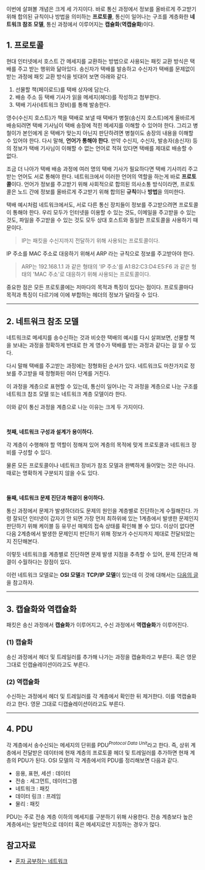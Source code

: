 이번에 살펴볼 개념은 크게 세 가지이다. 바로 통신 과정에서 정보를 올바르게 주고받기 위해 합의된 규칙이나 방법을 의미하는 **프로토콜**, 통신이 일어나는 구조를 계층화한 **네트워크 참조 모델**, 통신 과정에서 이루어지는 **캡슐화**(**역캡슐화**)이다.

## 1. 프로토콜

현대 인터넷에서 호스트 간 메세지를 교환하는 방법으로 사용되는 패킷 교환 방식은 택배를 주고 받는 행위와 닮아있다. 송신자가 택배를 발송하고 수신자가 택배를 문제없이 받는 과정에 패킷 교환 방식을 빗대어 보면 아래와 같다.

1. 선물할 책(페이로드)를 택배 상자에 담는다.
2. 배송 주소 등 택배 기사가 읽을 메세지(헤더)를 작성하고 첨부한다.
3. 택배 기사(네트워크 장비)를 통해 발송한다.

영수(수신지 호스트)가 책을 택배로 보낼 때 택배가 병철(송신지 호스트)에게 올바르게 배송되려면 택배 기사님이 택배 송장에 적힌 메세지를 이해할 수 있어야 한다. 그리고 병철이가 본인에게 온 택배가 맞는지 아닌지 판단하려면 병철이도 송장의 내용을 이해할 수 있어야 한다. 다시 말해, **언어가 통해야 한다**.
만약 수신지, 수신자, 발송자(송신자) 등의 정보가 택배 기사님이 이해할 수 없는 언어로 적혀 있다면 택배를 제대로 배송할 수 없다.

조금 더 나아가 택배 배송 과정에 여러 명의 택배 기사가 필요하다면 택배 기사끼리 주고받는 언어도 서로 통해야 한다. 네트워크에서 이러한 언어의 역할을 하는게 바로 **프로토콜**이다.
언어가 정보를 주고받기 위해 사회적으로 합의된 의사소통 방식이라면, 프로토콜은 노드 간에 정보를 올바르게 주고받기 위해 합의된 **규칙**이나 **방법**을 의미한다.

택배 예시처럼 네트워크에서도, 서로 다른 통신 장치들이 정보를 주고받으려면 프로토콜이 통해야 한다. 우리 모두가 인터넷을 이용할 수 있는 것도, 이메일을 주고받을 수 있는 것도, 파일을 주고받을 수 있는 것도 모두 상대 호스트와 동일한 프로토콜을 사용하기 때문이다.

> IP는 패킷을 수신지까지 전달하기 위해 사용되는 프로토콜이다.

IP 주소를 MAC 주소로 대응하기 위해서 ARP 라는 규칙으로 정보를 주고받아야 한다.

> ARP는 192.168.1.1 과 같은 형태의 'IP 주소'를 A1:B2:C3:D4:E5:F6 과 같은 형태의 'MAC 주소'로 대응하기 위해 사용되는 프로토콜이다.

중요한 점은 모든 프로토콜에는 저마다의 목적과 특징이 있다는 점이다. 프로토콜마다 목적과 특징이 다르기에 이에 부합하는 헤더의 정보가 달라질 수 있다.

---

## 2. 네트워크 참조 모델

네트워크로 메세지를 송수신하는 것과 비슷한 택배의 예시를 다시 살펴보면,
선물할 책을 보내는 과정을 정확하게 반대로 한 게 영수가 택배를 받는 과정과 같다는 걸 알 수 있다.

다시 말해 택배를 주고받는 과정에는 정형화된 순서가 있다.
네트워크도 마찬가지로 정보를 주고받을 때 정형화된 여러 단계를 거친다.

이 과정을 계층으로 표현할 수 있는데, 통신이 일어나는 각 과정을 계층으로 나눈 구조를 네트워크 참조 모델 또는 네트워크 계층 모델이라 한다.

이와 같이 통신 과정을 계층으로 나눈 이유는 크게 두 가지이다.

<br/>

**첫째, 네트워크 구성과 설계가 용이하다.**

각 계층이 수행해야 할 역할이 정해져 있어 계층의 목적에 맞게 프로토콜과 네트워크 장비를 구성할 수 있다.

물론 모든 프로토콜이나 네트워크 장비가 참조 모델과 완벽하게 들어맞는 것은 아니다. 때로는 명확하게 구분되지 않을 수도 있다.

<br/>

**둘째, 네트워크 문제 진단과 해결이 용이하다.**

통신 과정에서 문제가 발생하더라도 문제의 원인을 계층별로 진단하는게 수월해진다. 가령 잘되던 인터넷이 갑자기 안 되면 가장 먼저 최하위에 있는 1계층에서 발생한 문제인지 판단하기 위해 케이블 등 유무선 매체의 접속 상태를 확인해 볼 수 있다. 이상이 없다면 다음 2계층에서 발생한 문제인지 판단하기 위해 정보가 수신지까지 제대로 전달되었는지 진단해본다.

이렇듯 네트워크를 계층별로 진단하면 문제 발생 지점을 추측할 수 있어, 문제 진단과 해결이 수월하다는 장점이 있다.

이런 네트워크 모델로는 **OSI 모델**과 **TCP/IP 모델**이 있는데 이 것에 대해서는 [다음의 글](https://jewoodev.github.io/posts/OSI%EB%AA%A8%EB%8D%B8%EA%B3%BC_TCPIP%EB%AA%A8%EB%8D%B8/)을 참고하자.

---

## 3. 캡슐화와 역캡슐화

패킷은 송신 과정에서 **캡슐화**가 이루어지고, 수신 과정에서 **역캡슐화**가 이루어진다.

### (1) 캡슐화

송신 과정에서 헤더 및 트레일러를 추가해 나가는 과정을 캡슐화라고 부른다. 혹은 영문 그대로 인캡슐레이션이라고도 부른다.

### (2) 역캡슐화

수신하는 과정에서 헤더 및 트레일러를 각 계층에서 확인한 뒤 제거한다. 이를 역캡슐화라고 한다. 영문 그대로 디캡슐레이션이라고도 부른다.

---

## 4. PDU

각 계층에서 송수신되는 메세지의 단위를 PDU$^{Protocol\ Data\ Unit}$라고 한다. 즉, 상위 계층에서 전달받은 데이터에 현재 계층의 프로토콜 헤더 및 트레일러를 추가하면 현재 계층의 PDU가 된다. OSI 모델의 각 계층에서의 PDU를 정리해보면 다음과 같다.

- 응용, 표현, 세션 : 데이터
- 전송 : 세그먼트, 데이터그램
- 네트워크 : 패킷
- 데이터 링크 : 프레임
- 물리 : 패킷

PDU는 주로 전송 계층 이하의 메세지를 구분하기 위해 사용한다. 전송 계층보다 높은 계층에서는 일반적으로 데이터 혹은 메세지로만 지칭하는 경우가 많다.

## 참고자료

- [혼자 공부하는 네트워크](https://product.kyobobook.co.kr/detail/S000212911507)